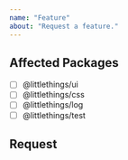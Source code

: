 ```yaml
---
name: "Feature"
about: "Request a feature."
---
```


<!--
Thanks for creating a ticket! Please fill out this file with
information about the problem you are encountering.

NOTE: In this file, you will see HTML comments that contain some special
text. Please DO NOT remove these comments. They are there to be
processed automatically.
-->

<!-- @type: feature -->

## Affected Packages

<!-- @region: affected -->

<!--
For packages that this ticket affects, please replace its
"[ ]" with "[x]".
-->

-   [ ] @littlethings/ui
-   [ ] @littlethings/css
-   [ ] @littlethings/log
-   [ ] @littlethings/test

<!-- @endregion: affected -->

## Request

<!-- Please explain your feature request. -->
